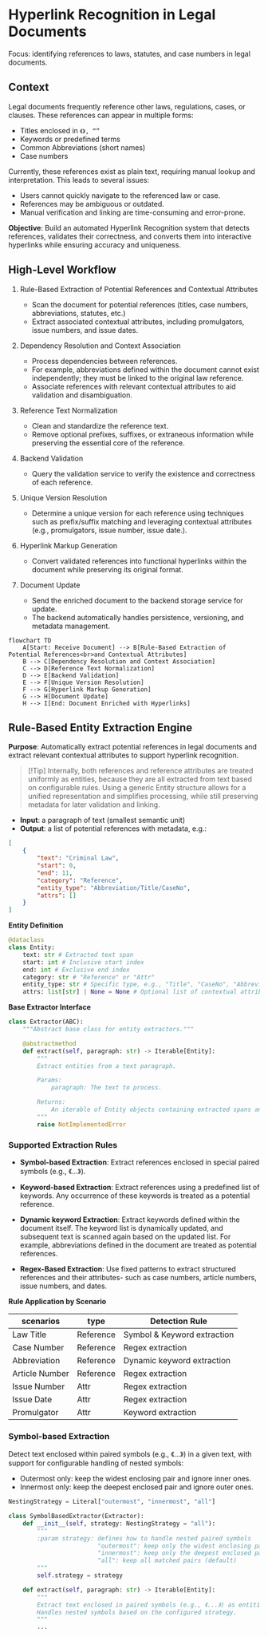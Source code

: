 # Hyperlink Recognition in Legal Documents

Focus: identifying references to laws, statutes, and case numbers in legal documents.

## Context

Legal documents frequently reference other laws, regulations, cases, or clauses. These references can appear in multiple forms:

- Titles enclosed in `《》, “”`
- Keywords or predefined terms
- Common Abbreviations (short names)
- Case numbers

Currently, these references exist as plain text, requiring manual lookup and interpretation. This leads to several issues:

- Users cannot quickly navigate to the referenced law or case.
- References may be ambiguous or outdated.
- Manual verification and linking are time-consuming and error-prone.

**Objective**: Build an automated Hyperlink Recognition system that detects references, validates their correctness, and converts them into interactive hyperlinks while ensuring accuracy and uniqueness.


## High-Level Workflow

1. Rule-Based Extraction of Potential References and Contextual Attributes

    - Scan the document for potential references (titles, case numbers, abbreviations, statutes, etc.)
    - Extract associated contextual attributes, including promulgators, issue numbers, and issue dates.

2. Dependency Resolution and Context Association

    - Process dependencies between references.
    - For example, abbreviations defined within the document cannot exist independently; they must be linked to the original law reference.
    - Associate references with relevant contextual attributes to aid validation and disambiguation.

3. Reference Text Normalization

    - Clean and standardize the reference text.
    - Remove optional prefixes, suffixes, or extraneous information while preserving the essential core of the reference.

4. Backend Validation

    - Query the validation service to verify the existence and correctness of each reference.

5. Unique Version Resolution

    - Determine a unique version for each reference using techniques such as prefix/suffix matching and leveraging contextual attributes (e.g., promulgators, issue number, issue date.).

6. Hyperlink Markup Generation

    - Convert validated references into functional hyperlinks within the document while preserving its original format.

7. Document Update

    - Send the enriched document to the backend storage service for update.
    - The backend automatically handles persistence, versioning, and metadata management.


```mermaid
flowchart TD
    A[Start: Receive Document] --> B[Rule-Based Extraction of Potential References<br>and Contextual Attributes]
    B --> C[Dependency Resolution and Context Association]
    C --> D[Reference Text Normalization]
    D --> E[Backend Validation]
    E --> F[Unique Version Resolution]
    F --> G[Hyperlink Markup Generation]
    G --> H[Document Update]
    H --> I[End: Document Enriched with Hyperlinks]
```

## Rule-Based Entity Extraction Engine

**Purpose**: Automatically extract potential references in legal documents and extract relevant contextual attributes to support hyperlink recognition.

> [!Tip] Internally, both references and reference attributes are treated uniformly as entities, because they are all extracted from text based on configurable rules. Using a generic Entity structure allows for a unified representation and simplifies processing, while still preserving metadata for later validation and linking.

- **Input**: a paragraph of text (smallest semantic unit)
- **Output**: a list of potential references with metadata, e.g.:

```json
[
    {
        "text": "Criminal Law",
        "start": 0,
        "end": 11,
        "category": "Reference",
        "entity_type": "Abbreviation/Title/CaseNo",
        "attrs": []
    }
]
```

**Entity Definition**

```python
@dataclass
class Entity:
    text: str # Extracted text span
    start: int # Inclusive start index
    end: int # Exclusive end index
    category: str # "Reference" or "Attr"
    entity_type: str # Specific type, e.g., "Title", "CaseNo", "Abbreviation"
    attrs: list[str] | None = None # Optional list of contextual attributes
```

**Base Extractor Interface**

```python
class Extractor(ABC):
    """Abstract base class for entity extractors."""

    @abstractmethod
    def extract(self, paragraph: str) -> Iterable[Entity]:
        """
        Extract entities from a text paragraph.

        Params:
            paragraph: The text to process.

        Returns:
            An iterable of Entity objects containing extracted spans and metadata.
        """
        raise NotImplementedError
```

### Supported Extraction Rules

- **Symbol-based Extraction**: Extract references enclosed in special paired symbols (e.g., 《...》).

- **Keyword-based Extraction**: Extract references using a predefined list of keywords. Any occurrence of these keywords is treated as a potential reference.

- **Dynamic keyword Extraction**: Extract keywords defined within the document itself. The keyword list is dynamically updated, and subsequent text is scanned again based on the updated list. For example, abbreviations defined in the document are treated as potential references.

- **Regex-Based Extraction**: Use fixed patterns to extract structured references and their attributes- such as case numbers, article numbers, issue numbers, and dates.

**Rule Application by Scenario**

| scenarios      | type      | Detection Rule               |
| -------------- | --------- | ---------------------------- |
| Law Title      | Reference | Symbol & Keyword extraction |
| Case Number    | Reference | Regex extraction            |
| Abbreviation   | Reference | Dynamic keyword extraction  |
| Article Number | Reference | Regex extraction            |
| Issue Number   | Attr      | Regex extraction            |
| Issue Date     | Attr      | Regex extraction            |
| Promulgator    | Attr      | Keyword extraction          |


### Symbol-based Extraction

Detect text enclosed within paired symbols (e.g., 《...》) in a given text, with support for configurable handling of nested symbols:

  - Outermost only: keep the widest enclosing pair and ignore inner ones.
  - Innermost only: keep the deepest enclosed pair and ignore outer ones.


```python
NestingStrategy = Literal["outermost", "innermost", "all"]

class SymbolBasedExtractor(Extractor):
    def __init__(self, strategy: NestingStrategy = "all"):
        """
        :param strategy: defines how to handle nested paired symbols
                         "outermost": keep only the widest enclosing pair
                         "innermost": keep only the deepest enclosed pair
                         "all": keep all matched pairs (default)
        """
        self.strategy = strategy

    def extract(self, paragraph: str) -> Iterable[Entity]:
        """
        Extract text enclosed in paired symbols (e.g., 《...》) as entities.
        Handles nested symbols based on the configured strategy.
        """
        ...
```